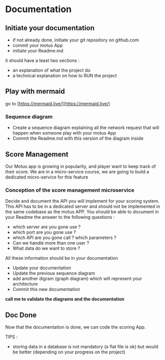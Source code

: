 # Documentation 

## Initiate your documentation 

- if not already done, initiate your git repository on github.com
- commit  your motus App 
- initiate your Readme.md

it should have a least two sections : 
-  an explanation of what the project do
-  a technical explanation on how to RUN the project 

## Play with mermaid 

go to [https://mermaid.live/](https://mermaid.live/)

### Sequence diagram

- Create a sequence diagram explaining all the network request that will happen when someone play with your motus App
- Commit the Readme.md with this version of the diagram inside 

## Score Management

Our Motus app is growing in popularity, and player want to keep track of their score.
We are in a micro-service course, we are going to build a dedicated micro-service for this feature


### Conception of the score management microservice

Decide and document the API you will implement for your scoring system.
This API has to be in a dedicated server and should not be implemented in the same codebase as the motus APP. 
You should be able to document in your Readme the answer to the following questions :
- which server are you gone use ? 
- which port are you gone use ?
- which API are you gone call ?  which parameters ?
- Can we handle more than one user ?
- What data do we want to store ?

All these information should be in your documentation 
- Update your documentation 
- Update the previous sequence diagram 
- add another digram (graph diagram) which will represent your architecture
- Commit this new documentation

**call me to validate the diagrams and the documentation**

## Doc Done

Now that the documentation is done, we can code the scoring App.

TIPS :
- storing data in a database is not mandatory (a flat file is ok) but would be better (depending on your progress on the project)








